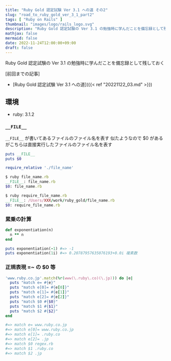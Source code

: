 ```yaml
---
title: "Ruby Gold 認定試験 Ver 3.1 への道 その2"
slug: "road_to_ruby_gold_ver_3_1_part2"
tags: [ "Ruby on Rails" ]
thumbnail: "images/logo/rails_logo.svg"
description: "Ruby Gold 認定試験の Ver 3.1 の勉強時に学んだことを備忘録として残しておく"
mathjax: false
mermaid: false
date: 2022-11-24T12:00:00+09:00
draft: false
---
```


Ruby Gold 認定試験の Ver 3.1 の勉強時に学んだことを備忘録として残しておく

[前回までの記事]

* [Ruby Gold 認定試験 Ver 3.1 への道]({{< ref "20221122_03.md" >}})

## 環境

* ruby: 3.1.2

### `__FILE__`

`__FILE__` が書いてあるファイルのファイル名を表す
似たようなので $0 があるがこちらは直接実行したファイルのファイル名を表す

```rb:file_name.rb
puts __FILE__
puts $0
```

```rb:require_file_name.rb
require_relative './file_name'
```

```rb
$ ruby file_name.rb
__FILE__: file_name.rb
$0: file_name.rb

$ ruby require_file_name.rb
__FILE__: /Users/XXX/work/ruby_gold/file_name.rb
$0: require_file_name.rb
```

### 累乗の計算

```rb
def exponentiation(n)
  n ** n
end

puts exponentiation(-1) #=> -1
puts exponentiation(1i) #=> 0.20787957635076193+0.0i 複素数
```

### 正規表現 =~ の $0 等

```rb
'www.ruby.co.jp'.match(%r(www(\.ruby\.co)(\.jp))) do |e|
  puts "match e= #{e}"
  puts "match e[0]= #{e[0]}"
  puts "match e[1]= #{e[1]}"
  puts "match e[2]= #{e[2]}"
  puts "match $0 #{$0}"
  puts "match $1 #{$1}"
  puts "match $2 #{$2}"
end

#=> match e= www.ruby.co.jp
#=> match e[0]= www.ruby.co.jp
#=> match e[1]= .ruby.co
#=> match e[2]= .jp
#=> match $0 regex.rb
#=> match $1 .ruby.co
#=> match $2 .jp
```
